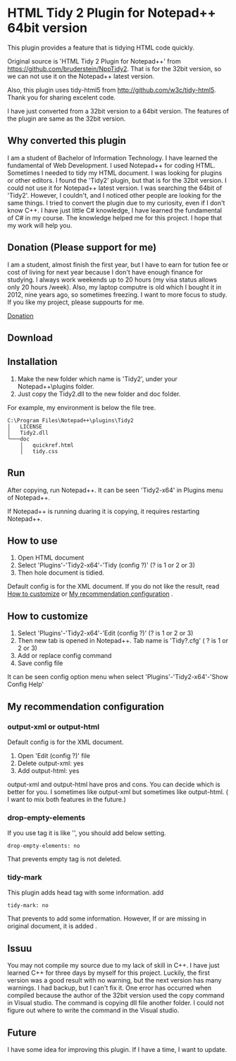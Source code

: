 # HTML Tidy 2 Plugin for Notepad++ 64bit version 
This plugin provides a feature that is tidying HTML code quickly.

Original source is 'HTML Tidy 2 Plugin for Notepad++' from https://github.com/bruderstein/NppTidy2.
That is for the 32bit version, so we can not use it on the Notepad++ latest version.

Also, this plugin uses tidy-html5 from http://github.com/w3c/tidy-html5.
Thank you for sharing excelent code.

I have just converted from a 32bit version to a 64bit version.
The features of the plugin are same as the 32bit version.

## Why converted this plugin
I am a student of Bachelor of Information Technology. I have learned the fundamental of Web Development. I used Notepad++ for coding HTML. Sometimes I needed to tidy my HTML document.
I was looking for plugins or other editors.  I found the 'Tidy2' plugin, but that is for the 32bit version. I could not use it for Notepad++ latest version. I was searching the 64bit of 'Tidy2'. However, I couldn't, and I noticed other people are looking for the same things.
I tried to convert the plugin due to my curiosity, even if I don't know C++. I have just little C# knowledge, I have learned the fundamental of C# in my course. The knowledge helped me for this project. I hope that my work will help you.

## Donation (Please support for me)
I am a student, almost finish the first year,  but I have to earn for tution fee or cost of living for next year because I don't have enough finance for studying. I always work weekends up to 20 hours (my visa status allows only 20 hours /week). Also, my laptop computre is old which I bought it in 2012, nine years ago, so sometimes freezing. I want to more focus to study. If you like my project, please suppourts for me.

[Donation](https://paypal.me/kazukd)

## Download
   
## Installation
1. Make the new folder which name is 'Tidy2', under your Notepad++\plugins folder. 
2. Just copy the Tidy2.dll to the new folder and doc folder.

For example, my environment is below the file tree.
```
C:\Program Files\Notepad++\plugins\Tidy2
│   LICENSE
│   Tidy2.dll
└───doc
    │   quickref.html
    │   tidy.css
```
## Run
After copying, run Notepad++.
It can be seen 'Tidy2-x64' in Plugins menu of Notepad++.

If Notepad++ is running duaring it is copying, it requires restarting Notepad++.

## How to use
1. Open HTML document
2. Select 'Plugins'-'Tidy2-x64'-'Tidy (config ?)' (? is 1 or 2 or 3)
3. Then hole document is tidied.

Default config is for the XML document.
If you do not like the result, read [How to customize](https://github.com/kazukd/NppTidy2-x64/blob/main/README.md#how-to-customize) or 
[My recommendation configuration](https://github.com/kazukd/NppTidy2-x64/blob/main/README.md#my-recommendation-configuration) .

## How to customize
1. Select 'Plugins'-'Tidy2-x64'-'Edit (config ?)' (? is 1 or 2 or 3)
2. Then new tab is opened in Notepad++. Tab name is 'Tidy?.cfg' ( ? is 1 or 2 or 3)
3. Add or replace config command
4. Save config file

It can be seen config option menu when select 'Plugins'-'Tidy2-x64'-'Show Config Help'

## My recommendation configuration

### output-xml or output-html
Default config is for the XML document.
1. Open 'Edit (config ?)' file
2. Delete output-xml: yes
3. Add    output-html: yes

output-xml and output-html have pros and cons. You can decide which is better for you.
I sometimes like output-xml but sometimes like output-html. ( I want to mix both features in the future.) 

### drop-empty-elements
If you use tag it is like '<i class="fa fa-bars"></i>', you should add below setting.
```
drop-empty-elements: no
```
That prevents empty tag is not deleted.

### tidy-mark
This plugin adds head tag with some information.
add
```
tidy-mark: no
```
That prevents to add some information. However, If <html> or <head> are missing in original document, it is added <html><head><body>.

## Issuu
You may not compile my source due to my lack of skill in C++. I have just learned C++ for three days by myself for this project.  Luckily, the first version was a good result with no warning, but the next version has many warnings. I had backup, but I can't fix it.
One error has occurred when compiled because the author of the 32bit version used the copy command in Visual studio. The command is copying dll file another folder. I could not figure out where to write the command in the Visual studio.

## Future
I have some idea for improving this plugin. If I have a time, I want to update.


